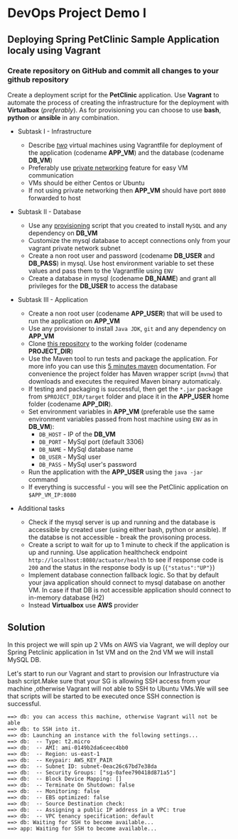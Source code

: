 # DevOps Project Demo I
## Deploying Spring PetClinic Sample Application localy using Vagrant

### Create repository on GitHub and commit all changes to your github repository

Create a deployment script for the **PetClinic** application. Use **Vagrant** to automate the process of creating the infrastructure for the deployment with **Virtualbox** (*preferably*). As for provisioning you can choose to use **bash**, **python** or **ansible** in any combination.

- Subtask I - Infrastructure
	* Describe *[two](https://www.vagrantup.com/docs/multi-machine/)* virtual machines using Vagrantfile for deployment of the application (codename **APP_VM**) and the database (codename **DB_VM**) 
	* Preferably use [private networking](https://www.vagrantup.com/docs/networking/private_network.html) feature for easy VM communication
	* VMs should be either Centos or Ubuntu
	* If not using private networking then **APP_VM** should have port `8080` forwarded to host

- Subtask II - Database
	* Use any [provisioning](https://www.vagrantup.com/docs/provisioning/basic_usage.html) script that you created to install `MySQL` and any dependency on **DB_VM**
	* Customize the mysql database to accept connections only from your vagrant private network subnet
	* Create a non root user and password (codename **DB_USER** and **DB_PASS**) in mysql. Use host environment variable to set these values and pass them to the Vagrantfile using `ENV`
	* Create a database in mysql (codename **DB_NAME**) and grant all privileges for the **DB_USER** to access the database
	

- Subtask III - Application
	* Create a non root user (codename **APP_USER**) that will be used to run the application on **APP_VM**
	* Use any provisioner to install `Java JDK`, `git` and any dependency on **APP_VM**
	* Clone [this repository](https://gitlab.com/dan-it/az-groups/az-devops1.git) to the working folder (codename **PROJECT_DIR**)
	* Use the Maven tool to run tests and package the application. For more info you can use this [5 minutes maven](https://maven.apache.org/guides/getting-started/maven-in-five-minutes.html) documentation. For convenience the project folder has Maven wrapper script (`mvnw`) that downloads and executes the required Maven binary automaticaly.
	* If testing and packaging is successful, then get the `*.jar` package from `$PROJECT_DIR/target` folder and place it in the **APP_USER** home folder (codename **APP_DIR**).
	* Set environment variables in **APP_VM** (preferable use the same environment variables passed from host machine using `ENV` as in **DB_VM**):
		* `DB_HOST` - IP of the **DB_VM**
		* `DB_PORT` - MySql port (default 3306)
		* `DB_NAME` - MySql database name
		* `DB_USER` - MySql user
		* `DB_PASS` - MySql user's password
	* Run the application with the **APP_USER** using the `java -jar` command
    * If everything is successful - you will see the PetClinic application on `$APP_VM_IP:8080`
- Additional tasks
	* Check if the mysql server is up and running and the database is accessible by created user (using either bash, python or ansible). If the databse is not accessible - break the provisoning process.
    * Create a script to wait for up to 1 minute to check if the application is up and running. Use application healthcheck endpoint `http://localhost:8080/actuator/health` to see if response code is `200` and the status in the response body is up (`{"status":"UP"}`)
    * Implement database connection fallback logic.  So that by default your java application should connect to mysql database on another VM. In case if that DB is not accessible application should connect to in-memory database (H2)
    * Instead **Virtualbox** use **AWS** provider

## Solution

In this project we will spin up 2 VMs on AWS via Vagrant, we will deploy our Spring Petclinic application in 1st VM and on the 2nd VM we will install MySQL DB.

Let's start to run our Vagrant and start to provision our Infrastructure via bash script.Make sure that your SG is allowing SSH access from your machine ,otherwise Vagrant will not able to SSH to Ubuntu VMs.We will see that scripts will be started to be executed once SSH connection is successful.

```
==> db: you can access this machine, otherwise Vagrant will not be able
==> db: to SSH into it.
==> db: Launching an instance with the following settings...
==> db:  -- Type: t2.micro
==> db:  -- AMI: ami-0149b2da6ceec4bb0
==> db:  -- Region: us-east-1
==> db:  -- Keypair: AWS_KEY_PAIR
==> db:  -- Subnet ID: subnet-0eac26c67bd7e38da
==> db:  -- Security Groups: ["sg-0afee790418d871a5"]
==> db:  -- Block Device Mapping: []
==> db:  -- Terminate On Shutdown: false
==> db:  -- Monitoring: false
==> db:  -- EBS optimized: false
==> db:  -- Source Destination check: 
==> db:  -- Assigning a public IP address in a VPC: true
==> db:  -- VPC tenancy specification: default
==> db: Waiting for SSH to become available...
==> app: Waiting for SSH to become available...

```

